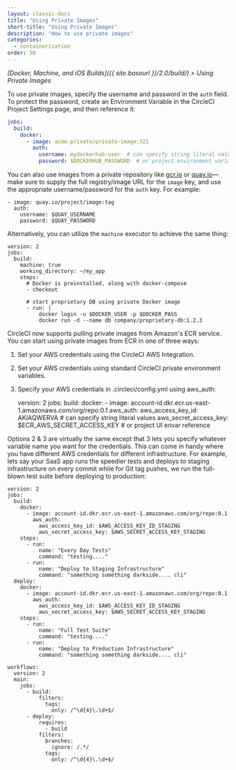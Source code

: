 ```yaml
---
layout: classic-docs
title: "Using Private Images"
short-title: "Using Private Images"
description: "How to use private images"
categories:
  - containerization
order: 50
---
```

*[Docker, Machine, and iOS Builds]({{ site.baseurl }}/2.0/build/) > Using Private Images*

To use private images, specify the username and password in the `auth` field. To protect the password, create an Environment Variable in the CircleCI Project Settings page, and then reference it:

```yaml
jobs:
  build:
    docker:
      - image: acme-private/private-image:321
        auth:
          username: mydockerhub-user  # can specify string literal values
          password: $DOCKERHUB_PASSWORD  # or project environment variable reference
```

You can also use images from a private repository like [gcr.io](https://cloud.google.com/container-registry) or [quay.io](https://quay.io)—make sure to supply the full registry/image URL for the `image` key, and use the appropriate username/password for the `auth` key. For example:

    - image: quay.io/project/image:tag
      auth:
        username: $QUAY_USERNAME
        password: $QUAY_PASSWORD
    

Alternatively, you can utilize the `machine` executor to achieve the same thing:

    version: 2
    jobs:
      build:
        machine: true
        working_directory: ~/my_app
        steps:
          # Docker is preinstalled, along with docker-compose
          - checkout
    
          # start proprietary DB using private Docker image
          - run: |
              docker login -u $DOCKER_USER -p $DOCKER_PASS
              docker run -d --name db company/proprietary-db:1.2.3
    

CircleCI now supports pulling private images from Amazon's ECR service. You can start using private images from ECR in one of three ways:

1. Set your AWS credentials using the CircleCI AWS Integration.
2. Set your AWS credentials using standard CircleCI private environment variables.
3. Specify your AWS credentials in .circleci/config.yml using aws_auth:

    version: 2
    jobs:
      build:
        docker:
          - image: account-id.dkr.ecr.us-east-1.amazonaws.com/org/repo:0.1
            aws_auth:
              aws_access_key_id: AKIAQWERVA  # can specify string literal values
              aws_secret_access_key: $ECR_AWS_SECRET_ACCESS_KEY  # or project UI envar reference
    

Options 2 & 3 are virtually the same except that 3 lets you specify whatever variable name you want for the credentials. This can come in handy where you have different AWS credentials for different infrastructure. For example, lets say your SaaS app runs the speedier tests and deploys to staging infrastructure on every commit while for Git tag pushes, we run the full-blown test suite before deploying to production:

    version: 2
    jobs:
      build:
        docker:
          - image: account-id.dkr.ecr.us-east-1.amazonaws.com/org/repo:0.1
            aws_auth:
              aws_access_key_id: $AWS_ACCESS_KEY_ID_STAGING
              aws_secret_access_key: $AWS_SECRET_ACCESS_KEY_STAGING
        steps:
          - run:
              name: "Every Day Tests"
              command: "testing...."
          - run:
              name: "Deploy to Staging Infrastructure"
              command: "something something darkside.... cli"
      deploy:
        docker:
          - image: account-id.dkr.ecr.us-east-1.amazonaws.com/org/repo:0.1
            aws_auth:
              aws_access_key_id: $AWS_ACCESS_KEY_ID_STAGING
              aws_secret_access_key: $AWS_SECRET_ACCESS_KEY_STAGING
        steps:
          - run:
              name: "Full Test Suite"
              command: "testing...."
          - run:
              name: "Deploy to Production Infrastructure"
              command: "something something darkside.... cli"
    
    workflows:
      version: 2
      main:
        jobs:
          - build:
              filters:
                tags:
                  only: /^\d{4}\.\d+$/
          - deploy:
              requires:
                - build
              filters:
                branches:
                  ignore: /.*/
                tags:
                  only: /^\d{4}\.\d+$/